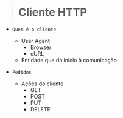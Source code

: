 ># Cliente HTTP
- `Quem é o cliente`
  - User Agent
    - Browser
    - cURL
  - Entidade que dá inicio à comunicação

- `Pedidos`
  - Ações do cliente
    - GET
    - POST
    - PUT
    - DELETE